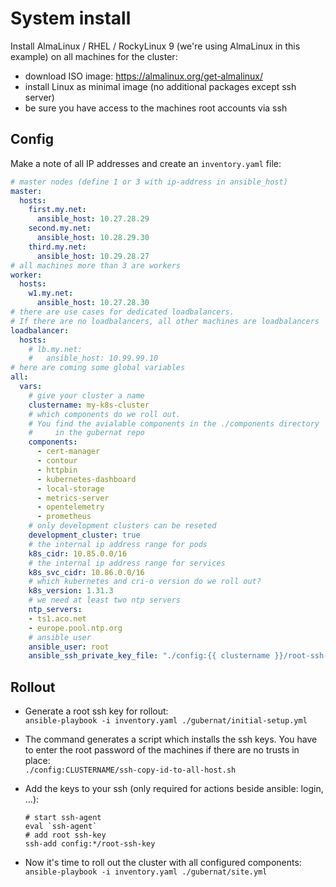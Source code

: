 # System install

Install AlmaLinux / RHEL / RockyLinux 9 (we're using AlmaLinux in this example)
on all machines for the cluster:

- download ISO image: <https://almalinux.org/get-almalinux/>
- install Linux as minimal image (no additional packages except ssh server)
- be sure you have access to the machines root accounts via ssh

## Config

Make a note of all IP addresses and create an `inventory.yaml` file:

```yaml
# master nodes (define 1 or 3 with ip-address in ansible_host)
master:
  hosts:
    first.my.net:
      ansible_host: 10.27.28.29
    second.my.net:
      ansible_host: 10.28.29.30
    third.my.net:
      ansible_host: 10.29.28.27
# all machines more than 3 are workers
worker:
  hosts:
    w1.my.net:
      ansible_host: 10.27.28.30
# there are use cases for dedicated loadbalancers.
# If there are no loadbalancers, all other machines are loadbalancers
loadbalancer:
  hosts:
    # lb.my.net:
    #   ansible_host: 10.99.99.10
# here are coming some global variables
all:
  vars:
    # give your cluster a name
    clustername: my-k8s-cluster
    # which components do we roll out.
    # You find the avialable components in the ./components directory
    #     in the gubernat repo
    components:
      - cert-manager
      - contour
      - httpbin
      - kubernetes-dashboard
      - local-storage
      - metrics-server
      - opentelemetry
      - prometheus
    # only development clusters can be reseted
    development_cluster: true
    # the internal ip address range for pods
    k8s_cidr: 10.85.0.0/16
    # the internal ip address range for services
    k8s_svc_cidr: 10.86.0.0/16
    # which kubernetes and cri-o version do we roll out?
    k8s_version: 1.31.3
    # we need at least two ntp servers
    ntp_servers:
    - ts1.aco.net
    - europe.pool.ntp.org
    # ansible user
    ansible_user: root
    ansible_ssh_private_key_file: "./config:{{ clustername }}/root-ssh-key"
```

## Rollout

- Generate a root ssh key for rollout:  
  `ansible-playbook -i inventory.yaml ./gubernat/initial-setup.yml`
- The command generates a script which installs the ssh keys. You have to enter the root password of the machines if there are no trusts in place:  
  `./config:CLUSTERNAME/ssh-copy-id-to-all-host.sh`
- Add the keys to your ssh (only required for actions beside ansible: login, ...):  

  ```shell
  # start ssh-agent
  eval `ssh-agent`
  # add root ssh-key
  ssh-add config:*/root-ssh-key
  ```
  
- Now it's time to roll out the cluster with all configured components:  
  `ansible-playbook -i inventory.yaml ./gubernat/site.yml`
